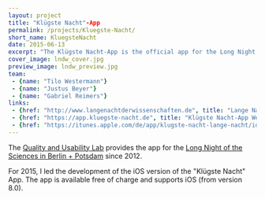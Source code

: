 ```yaml
---
layout: project
title: "Klügste Nacht"-App
permalink: /projects/Kluegste-Nacht/
short_name: KluegsteNacht
date: 2015-06-13
excerpt: "The Klügste Nacht-App is the official app for the Long Night of the Sciences in Berlin and Potsdam."
cover_image: lndw_cover.jpg
preview_image: lndw_preview.jpg
team: 
 - {name: "Tilo Westermann"}
 - {name: "Justus Beyer"}
 - {name: "Gabriel Reimers"}
links: 
 - {href: "http://www.langenachtderwissenschaften.de", title: "Lange Nacht der Wissenschaften Berlin"}
 - {href: "https://app.kluegste-nacht.de", title: "Klügste Nacht-App Website"}
 - {href: "https://itunes.apple.com/de/app/klugste-nacht-lange-nacht/id994948286?ls=1&mt=8", title: "Klügste Nacht-App on the App Store"}
---
```


The [Quality and Usability Lab](http://qu.tu-berlin.de) provides the app for the [Long Night of the Sciences in Berlin + Potsdam](http://http://www.langenachtderwissenschaften.de) since 2012.

For 2015, I led the development of the iOS version of the "Klügste Nacht" App. The app is available free of charge and supports iOS (from version 8.0).